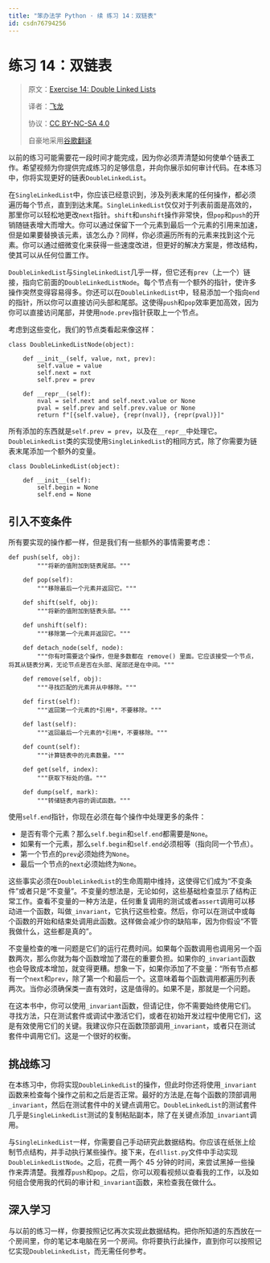 ```yaml
---
title: "笨办法学 Python · 续 练习 14：双链表"
id: csdn76794256
---
```


# 练习 14：双链表

> 原文：[Exercise 14: Double Linked Lists](https://learncodethehardway.org/more-python-book/ex14.html)
> 
> 译者：[飞龙](https://github.com/wizardforcel)
> 
> 协议：[CC BY-NC-SA 4.0](http://creativecommons.org/licenses/by-nc-sa/4.0/)
> 
> 自豪地采用[谷歌翻译](https://translate.google.cn/)

以前的练习可能需要花一段时间才能完成，因为你必须弄清楚如何使单个链表工作。希望视频为你提供完成练习的足够信息，并向你展示如何审计代码。在本练习中，你将实现更好的链表`DoubleLinkedList`。

在`SingleLinkedList`中，你应该已经意识到，涉及列表末尾的任何操作，都必须遍历每个节点，直到到达末尾。`SingleLinkedList`仅仅对于列表前面是高效的，那里你可以轻松地更改`next`指针。`shift`和`unshift`操作非常快，但`pop`和`push`的开销随链表增大而增大。你可以通过保留下一个元素到最后一个元素的引用来加速，但是如果要替换该元素，该怎么办？同样，你必须遍历所有的元素来找到这个元素。你可以通过细微变化来获得一些速度改进，但更好的解决方案是，修改结构，使其可以从任何位置工作。

`DoubleLinkedList`与`SingleLinkedList`几乎一样，但它还有`prev`（上一个）链接，指向它前面的`DoubleLinkedListNode`。每个节点有一个额外的指针，使许多操作突然变得容易得多。你还可以在`DoubleLinkedList`中，轻易添加一个指向`end`的指针，所以你可以直接访问头部和尾部。这使得`push`和`pop`效率更加高效，因为你可以直接访问尾部，并使用`node.prev`指针获取上一个节点。

考虑到这些变化，我们的节点类看起来像这样：

```
class DoubleLinkedListNode(object):

    def __init__(self, value, nxt, prev):
        self.value = value
        self.next = nxt
        self.prev = prev

    def __repr__(self):
        nval = self.next and self.next.value or None
        pval = self.prev and self.prev.value or None
        return f"[{self.value}, {repr(nval)}, {repr(pval)}]"
```

所有添加的东西就是`self.prev = prev`，以及在`__repr__`中处理它。`DoubleLinkedList`类的实现使用`SingleLinkedList`的相同方式，除了你需要为链表末尾添加一个额外的变量。

```
class DoubleLinkedList(object):

    def __init__(self):
        self.begin = None
        self.end = None
```

## 引入不变条件

所有要实现的操作都一样，但是我们有一些额外的事情需要考虑：

```
def push(self, obj):
        """将新的值附加到链表尾部。"""

    def pop(self):
        """移除最后一个元素并返回它。"""

    def shift(self, obj):
        """将新的值附加到链表头部。"""

    def unshift(self):
        """移除第一个元素并返回它。"""

    def detach_node(self, node):
        """你有时需要这个操作，但是多数都在 remove() 里面。它应该接受一个节点，将其从链表分离，无论节点是否在头部、尾部还是在中间。"""

    def remove(self, obj):
        """寻找匹配的元素并从中移除。"""

    def first(self):
        """返回第一个元素的*引用*，不要移除。"""

    def last(self):
        """返回最后一个元素的*引用*，不要移除。"""

    def count(self):
        """计算链表中的元素数量。"""

    def get(self, index):
        """获取下标处的值。"""

    def dump(self, mark):
        """转储链表内容的调试函数。"""
```

使用`self.end`指针，你现在必须在每个操作中处理更多的条件：

*   是否有零个元素？那么`self.begin`和`self.end`都需要是`None`。
*   如果有一个元素，那么`self.begin`和`self.end`必须相等（指向同一个节点）。
*   第一个节点的`prev`必须始终为`None`。
*   最后一个节点的`next`必须始终为`None`。

这些事实必须在`DoubleLinkedList`的生命周期中维持，这使得它们成为“不变条件”或者只是“不变量”。不变量的想法是，无论如何，这些基础检查显示了结构正常工作。查看不变量的一种方法是，任何重复调用的测试或者`assert`调用可以移动进一个函数，叫做`_invariant`，它执行这些检查。然后，你可以在测试中或每个函数的开始和结束处调用此函数。这样做会减少你的缺陷率，因为你假设“不管我做什么，这些都是真的”。

不变量检查的唯一问题是它们的运行花费时间。如果每个函数调用也调用另一个函数两次，那么你就为每个函数增加了潜在的重要负担。如果你的`_invariant`函数也会导致成本增加，就变得更糟。想象一下，如果你添加了不变量：“所有节点都有一个`next`和`prev`，除了第一个和最后一个。这意味着每个函数调用都遍历列表两次。当你必须确保类一直有效时，这是值得的。如果不是，那就是一个问题。

在这本书中，你可以使用`_invariant`函数，但请记住，你不需要始终使用它们。寻找方法，只在测试套件或调试中激活它们，或者在初始开发过程中使用它们，这是有效使用它们的关键。我建议你只在函数顶部调用`_invariant`，或者只在测试套件中调用它们。这是一个很好的权衡。

## 挑战练习

在本练习中，你将实现`DoubleLinkedList`的操作，但此时你还将使用`_invariant`函数来检查每个操作之前和之后是否正常。最好的方法是,在每个函数的顶部调用`_invariant`，然后在测试套件中的关键点调用它。`DoubleLinkedList`的测试套件几乎是`SingleLinkedList`测试的复制粘贴副本，除了在关键点添加`_invariant`调用。

与`SingleLinkedList`一样，你需要自己手动研究此数据结构。你应该在纸张上绘制节点结构，并手动执行某些操作。接下来，在`dllist.py`文件中手动实现`DoubleLinkedListNode`。之后，花费一两个 45 分钟的时间，来尝试黑掉一些操作来弄清楚。我推荐`push`和`pop`。之后，你可以观看视频以查看我的工作，以及如何组合使用我的代码的审计和`_invariant`函数，来检查我在做什么。

## 深入学习

与以前的练习一样，你要按照记忆再次实现此数据结构。把你所知道的东西放在一个房间里，你的笔记本电脑在另一个房间。你将要执行此操作，直到你可以按照记忆实现`DoubleLinkedList`，而无需任何参考。